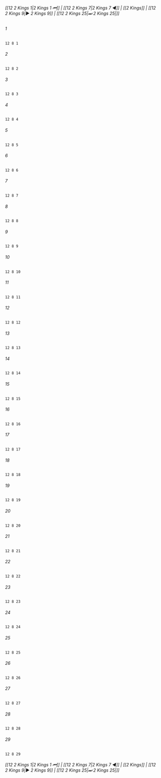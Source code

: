 
###### [[12 2 Kings 1|2 Kings 1 ⏮]] | [[12 2 Kings 7|2 Kings 7 ◀]] | [[2 Kings]] | [[12 2 Kings 9|▶ 2 Kings 9]] | [[12 2 Kings 25|⏭ 2 Kings 25|]]

###### 1
``` verse
12 8 1 
```
###### 2
``` verse
12 8 2 
```
###### 3
``` verse
12 8 3 
```
###### 4
``` verse
12 8 4 
```
###### 5
``` verse
12 8 5 
```
###### 6
``` verse
12 8 6 
```
###### 7
``` verse
12 8 7 
```
###### 8
``` verse
12 8 8 
```
###### 9
``` verse
12 8 9 
```
###### 10
``` verse
12 8 10 
```
###### 11
``` verse
12 8 11 
```
###### 12
``` verse
12 8 12 
```
###### 13
``` verse
12 8 13 
```
###### 14
``` verse
12 8 14 
```
###### 15
``` verse
12 8 15 
```
###### 16
``` verse
12 8 16 
```
###### 17
``` verse
12 8 17 
```
###### 18
``` verse
12 8 18 
```
###### 19
``` verse
12 8 19 
```
###### 20
``` verse
12 8 20 
```
###### 21
``` verse
12 8 21 
```
###### 22
``` verse
12 8 22 
```
###### 23
``` verse
12 8 23 
```
###### 24
``` verse
12 8 24 
```
###### 25
``` verse
12 8 25 
```
###### 26
``` verse
12 8 26 
```
###### 27
``` verse
12 8 27 
```
###### 28
``` verse
12 8 28 
```
###### 29
``` verse
12 8 29 
```

###### [[12 2 Kings 1|2 Kings 1 ⏮]] | [[12 2 Kings 7|2 Kings 7 ◀]] | [[2 Kings]] | [[12 2 Kings 9|▶ 2 Kings 9]] | [[12 2 Kings 25|⏭ 2 Kings 25|]]


